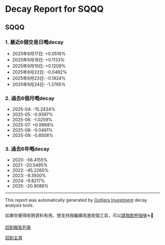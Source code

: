 # Decay Report for SQQQ

## SQQQ

### 1. 最近6個交易日嘅decay

- 2025年9月17日: +0.0516%
- 2025年9月18日: +0.1133%
- 2025年9月19日: +0.1209%
- 2025年9月22日: -0.0482%
- 2025年9月23日: -0.1924%
- 2025年9月24日: -1.3765%

### 2. 過去6個月嘅decay

- 2025-04: -15.2434%
- 2025-05: -0.9397%
- 2025-06: -1.0259%
- 2025-07: +0.9968%
- 2025-08: -0.0461%
- 2025-09: -0.8508%

### 3. 過去6年嘅decay

- 2020: -56.4155%
- 2021: -20.5495%
- 2022: -45.2260%
- 2023: -9.3930%
- 2024: -9.8217%
- 2025: -20.9088%

------------------------------
This report was automatically generated by [Outliers Investment](https://outliersecon.github.io/Outliers-Investment/) decay analysis tools.

如果你覺得呢啲資料有用，想支持我繼續改進呢個工具，可以[請我飲杯咖啡](https://buymeacoffee.com/outliersecon)☕🙏

[回到報告列表](https://outliersecon.github.io/Outliers-Investment/reports/reports_public)

[回到主頁](https://outliersecon.github.io/Outliers-Investment/)